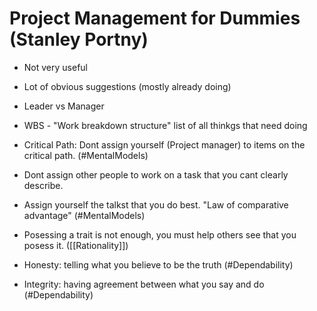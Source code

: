 # Project Management for Dummies (Stanley Portny)

- Not very useful

- Lot of obvious suggestions (mostly already doing)

- Leader vs Manager

- WBS - "Work breakdown structure" list of all thinkgs that need doing

- Critical Path: Dont assign yourself (Project manager) to items on the critical path. (#MentalModels)

- Dont assign other people to work on a task that you cant clearly describe.

- Assign yourself the talkst that you do best. "Law of comparative advantage" (#MentalModels)

- Posessing a trait is not enough, you must help others see that you posess it. ([[Rationality]])

- Honesty: telling what you believe to be the truth (#Dependability)

- Integrity: having agreement between what you say and do (#Dependability)
